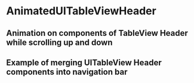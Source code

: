 # AnimatedUITableViewHeader
## Animation on components of TableView Header while scrolling up and down
## Example of merging UITableView Header components into navigation bar

